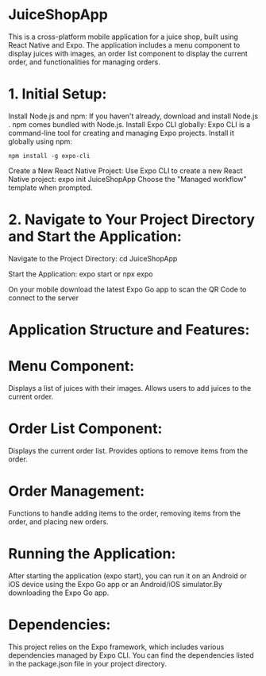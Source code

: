 # JuiceShopApp
This is a cross-platform mobile application for a juice shop, built using React Native and Expo. The application includes a menu component to display juices with images, an order list component to display the current order, and functionalities for managing orders.

# 1. Initial Setup:

Install Node.js and npm: If you haven't already, download and install Node.js . npm comes bundled with Node.js.
Install Expo CLI globally: Expo CLI is a command-line tool for creating and managing Expo projects. Install it globally using npm:
```
npm install -g expo-cli
```

Create a New React Native Project: Use Expo CLI to create a new React Native project:
expo init JuiceShopApp
Choose the "Managed workflow" template when prompted.

# 2. Navigate to Your Project Directory and Start the Application:
Navigate to the Project Directory:
cd JuiceShopApp

Start the Application:
expo start or npx expo

On your mobile download the latest Expo Go app to scan the QR Code to connect to the server

# Application Structure and Features:
# Menu Component:
Displays a list of juices with their images.
Allows users to add juices to the current order.

# Order List Component:
Displays the current order list.
Provides options to remove items from the order.

# Order Management:
Functions to handle adding items to the order, removing items from the order, and placing new orders.

# Running the Application:
After starting the application (expo start), you can run it on an Android or iOS device using the Expo Go app or an Android/iOS simulator.By downloading the Expo Go app.

# Dependencies:
This project relies on the Expo framework, which includes various dependencies managed by Expo CLI. You can find the dependencies listed in the package.json file in your project directory.

